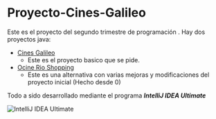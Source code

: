 # Proyecto-Cines-Galileo
Este es el proyecto del segundo trimestre de programación .
Hay dos proyectos java:
 - [Cines Galileo](https://github.com/kaiserdj/Proyecto-Cines-Galileo/tree/master/Cines%20Galileo)
	 - Este es el proyecto basico que se pide.
 - [Ocine Rio Shopping](https://github.com/kaiserdj/Proyecto-Cines-Galileo/tree/master/Ocine_Rio_Shopping)
	 - Este es una alternativa con varias mejoras y modificaciones del proyecto inicial (Hecho desde 0)

Todo a sido desarrollado mediante el programa ***IntelliJ IDEA Ultimate***

![IntelliJ IDEA Ultimate](http://resources.jetbrains.com/storage/products/intellij-idea/img/meta/intellij-idea_logo_300x300.png)
